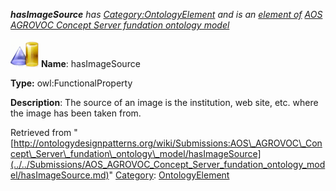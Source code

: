 ___hasImageSource__ has [Category:OntologyElement](../../Category/OntologyElement.md "Category:OntologyElement") and is an [element of](../../Property/ElementOf.md "Property:ElementOf") [AOS AGROVOC Concept Server fundation ontology model](../../Submissions/AOS_AGROVOC_Concept_Server_fundation_ontology_model.md "Submissions:AOS AGROVOC Concept Server fundation ontology model")_


  




[![ObjectProperty](../../images/thumb/c/c3/ObjectProperty.gif/45px-ObjectProperty.gif)](../../Image/ObjectProperty.gif.md "ObjectProperty")
__Name__: hasImageSource 


__Type:__ owl:FunctionalProperty 


__Description__: The source of an image is the institution, web site, etc. where the image has been taken from. 





Retrieved from "[http://ontologydesignpatterns.org/wiki/Submissions:AOS\_AGROVOC\_Concept\_Server\_fundation\_ontology\_model/hasImageSource](../../Submissions/AOS_AGROVOC_Concept_Server_fundation_ontology_model/hasImageSource.md)"
 [Category](http://ontologydesignpatterns.org/wiki/Special:Categories "Special:Categories"): [OntologyElement](../../Category/OntologyElement.md "Category:OntologyElement")